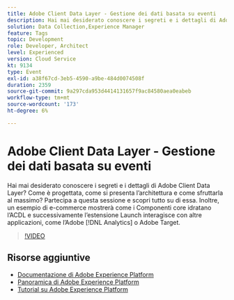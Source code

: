 ```yaml
---
title: Adobe Client Data Layer - Gestione dei dati basata su eventi
description: Hai mai desiderato conoscere i segreti e i dettagli di Adobe Client Data Layer? Come è progettata, come si presenta l’architettura e come sfruttarla al massimo? Partecipa a questa sessione e scopri tutto su di essa. Inoltre, un esempio di e-commerce mostrerà come i Componenti core idratano l'ACDL e successivamente l'estensione Launch interagisce con altre applicazioni, come Adobe [!DNL Analytics] o Adobe Target.
solution: Data Collection,Experience Manager
feature: Tags
topic: Development
role: Developer, Architect
level: Experienced
version: Cloud Service
kt: 9134
type: Event
exl-id: a38f67cd-3eb5-4590-a9be-484d0074508f
duration: 2359
source-git-commit: 9a297cda953d4414131657f9ac84580aea0eabeb
workflow-type: tm+mt
source-wordcount: '173'
ht-degree: 6%

---
```


# Adobe Client Data Layer - Gestione dei dati basata su eventi

Hai mai desiderato conoscere i segreti e i dettagli di Adobe Client Data Layer? Come è progettata, come si presenta l’architettura e come sfruttarla al massimo? Partecipa a questa sessione e scopri tutto su di essa. Inoltre, un esempio di e-commerce mostrerà come i Componenti core idratano l’ACDL e successivamente l’estensione Launch interagisce con altre applicazioni, come l’Adobe [!DNL Analytics] o Adobe Target.

>[!VIDEO](https://video.tv.adobe.com/v/337585/?quality=12&learn=on&hidetitle=true)

## Risorse aggiuntive

- [Documentazione di Adobe Experience Platform](https://experienceleague.adobe.com/docs/experience-platform.html)
- [Panoramica di Adobe Experience Platform](https://experienceleague.adobe.com/docs/experience-platform/landing/home.html?lang=it)
- [Tutorial su Adobe Experience Platform](https://experienceleague.adobe.com/docs/platform-learn/tutorials/overview.html?lang=it)
